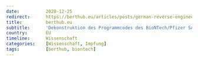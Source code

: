 ```yaml
---
date:          2020-12-25
redirect:      https://berthub.eu/articles/posts/german-reverse-engineering-source-code-of-the-biontech-pfizer-vaccine/
title:         berthub.eu
subtitle:      'Dekonstruktion des Programmcodes des BioNTech/Pfizer SARS-CoV-2 Impfstoffes'
country:       EU
timeline:      Wissenschaft
categories:    [Wissenschaft, Impfung]
tags:          [berthub, biontech]
---
```

